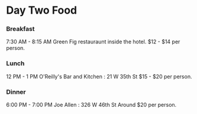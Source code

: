 # Day Two Food

### Breakfast
7:30 AM - 8:15 AM
Green Fig restauraunt inside the hotel.
$12 - $14 per person.

### Lunch
12 PM - 1 PM
O'Reilly's Bar and Kitchen : 21 W 35th St
$15 - $20 per person.

### Dinner
6:00 PM - 7:00 PM
Joe Allen : 326 W 46th St
Around $20 per person.